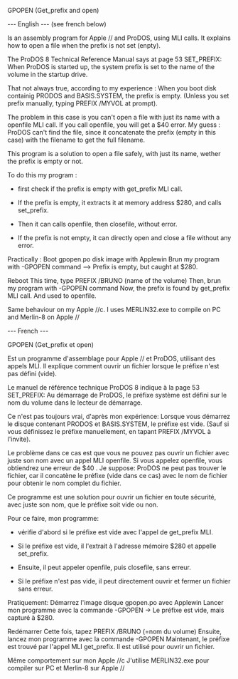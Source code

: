 GPOPEN (Get_prefix and open)

--- English --- (see french below)

Is an assembly program for Apple // and ProDOS, using MLI calls.
It explains how to open a file when the prefix is not set (enpty).

The ProDOS 8 Technical Reference Manual says at page 53 SET_PREFIX:
When ProDOS is started up, the system prefix is set to the name of the volume in the startup drive.

That not always true, according to my experience : 
When you boot disk containig PRODOS and BASIS.SYSTEM, the prefix is empty.
(Unless you set prefix manually, typing PREFIX /MYVOL at prompt).

The problem in this case is you can't open a file with just its name with a openfile MLI call. If you call openfile, you will get a $40 error.
My guess : ProDOS can't find the file, since it concatenate the prefix (empty in this case) with the filename to get the full filename.


This program is a solution to open a file safely, with just its name, wether the prefix is empty or not.

To do this my program :
- first check if the prefix is empty with get_prefix MLI call.

- If the prefix is empty, it extracts it at memory address $280, and calls set_prefix.
- Then it can calls openfile, then closefile, without error.

- If the prefix is not empty, it can directly open and close a file without any error.

Practically :
Boot gpopen.po disk image with Applewin
Brun my program with -GPOPEN command
--> Prefix is empty, but caught at $280.

Reboot
This time, type PREFIX /BRUNO (name of the volume)
Then, brun my program with -GPOPEN command
Now, the prefix is found by get_prefix MLI call.
And used to openfile.

Same behaviour on my Apple //c.
I uses MERLIN32.exe to compile on PC and Merlin-8 on Apple //

--- French ---

GPOPEN (Get_prefix et open)

Est un programme d'assemblage pour Apple // et ProDOS, utilisant des appels MLI.
Il explique comment ouvrir un fichier lorsque le préfixe n'est pas défini (vide).

Le manuel de référence technique ProDOS 8 indique à la page 53 SET_PREFIX:
Au démarrage de ProDOS, le préfixe système est défini sur le nom du volume dans le lecteur de démarrage.

Ce n'est pas toujours vrai, d'après mon expérience:
Lorsque vous démarrez le disque contenant PRODOS et BASIS.SYSTEM, le préfixe est vide.
(Sauf si vous définissez le préfixe manuellement, en tapant PREFIX /MYVOL à l'invite).

Le problème dans ce cas est que vous ne pouvez pas ouvrir un fichier avec juste son nom avec un appel MLI openfile. Si vous appelez openfile, vous obtiendrez une erreur de $40 .
Je suppose: ProDOS ne peut pas trouver le fichier, car il concatène le préfixe (vide dans ce cas) avec le nom de fichier pour obtenir le nom complet du fichier.


Ce programme est une solution pour ouvrir un fichier en toute sécurité, avec juste son nom, que le préfixe soit vide ou non.

Pour ce faire, mon programme:
- vérifie d'abord si le préfixe est vide avec l'appel de get_prefix MLI.

- Si le préfixe est vide, il l'extrait à l'adresse mémoire $280 et appelle set_prefix.
- Ensuite, il peut appeler openfile, puis closefile, sans erreur.

- Si le préfixe n'est pas vide, il peut directement ouvrir et fermer un fichier sans erreur.

Pratiquement:
Démarrez l'image disque gpopen.po avec Applewin
Lancer mon programme avec la commande -GPOPEN
-> Le préfixe est vide, mais capturé à $280.

Redémarrer
Cette fois, tapez PREFIX /BRUNO (=nom du volume)
Ensuite, lancez mon programme avec la commande -GPOPEN
Maintenant, le préfixe est trouvé par l'appel MLI get_prefix.
Il est utilisé pour ouvrir un fichier.

Même comportement sur mon Apple //c 
J'utilise MERLIN32.exe pour compiler sur PC et Merlin-8 sur Apple //
